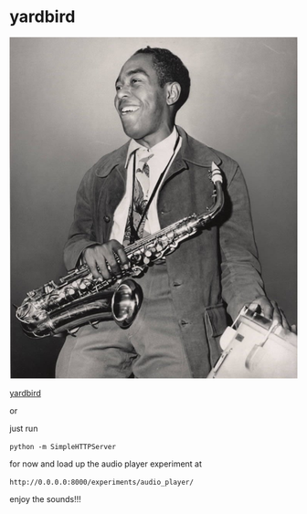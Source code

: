 # yardbird

![yardbird](yardbird.jpg)

[yardbird](http://jdiedrick.github.io/yardbird/experiments/audio_player/)

or

just run

`python -m SimpleHTTPServer `

for now and load up the audio player experiment at

`http://0.0.0.0:8000/experiments/audio_player/`

enjoy the sounds!!!
